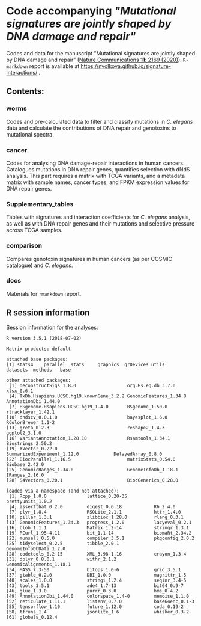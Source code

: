 # Code accompanying *"Mutational signatures are jointly shaped by DNA damage and repair"*

Codes and data for the manuscript "Mutational signatures are jointly shaped by DNA damage and repair" ([Nature Communications **11**: 2169 (2020)](https://www.nature.com/articles/s41467-020-15912-7)). `R-markdown` report is available at https://nvolkova.github.io/signature-interactions/ .

## Contents:

### worms
Codes and pre-calculated data to filter and classify mutations in *C. elegans* data and calculate the contributions of DNA repair and genotoxins to mutational spectra.

### cancer
Codes for analysing DNA damage-repair interactions in human cancers. Catalogues mutations in DNA repair genes, quantifies selection with dNdS analysis. This part requires a matrix with TCGA variants, and a metadata matrix with sample names, cancer types, and FPKM expression values for DNA repair genes.

### Supplementary_tables

Tables with signatures and interaction coefficients for *C. elegans* analysis, as well as with DNA repair genes and their mutations and selective pressure across TCGA samples.

### comparison

Compares genotoxin signatures in human cancers (as per COSMIC catalogue) and *C. elegans*.

### docs

Materials for `rmarkdown` report.

## R session information

Session information for the analyses:

```
R version 3.5.1 (2018-07-02)

Matrix products: default

attached base packages:
[1] stats4    parallel  stats     graphics  grDevices utils     datasets  methods   base   

other attached packages:
 [1] deconstructSigs_1.8.0                   org.Hs.eg.db_3.7.0                      xlsx_0.6.1                             
 [4] TxDb.Hsapiens.UCSC.hg19.knownGene_3.2.2 GenomicFeatures_1.34.8                  AnnotationDbi_1.44.0                   
 [7] BSgenome.Hsapiens.UCSC.hg19_1.4.0       BSgenome_1.50.0                         rtracklayer_1.42.1                     
[10] dndscv_0.0.1.0                          bayesplot_1.6.0                         RColorBrewer_1.1-2                     
[13] greta_0.2.3                             reshape2_1.4.3                          ggplot2_3.1.0                          
[16] VariantAnnotation_1.28.10               Rsamtools_1.34.1                        Biostrings_2.50.2                      
[19] XVector_0.22.0                          SummarizedExperiment_1.12.0             DelayedArray_0.8.0                    
[22] BiocParallel_1.16.5                     matrixStats_0.54.0                      Biobase_2.42.0                         
[25] GenomicRanges_1.34.0                    GenomeInfoDb_1.18.1                     IRanges_2.16.0                         
[28] S4Vectors_0.20.1                        BiocGenerics_0.28.0     

loaded via a namespace (and not attached):
 [1] Rcpp_1.0.0               lattice_0.20-35          prettyunits_1.0.2
 [4] assertthat_0.2.0         digest_0.6.18            R6_2.4.0
 [7] plyr_1.8.4               RSQLite_2.1.1            httr_1.4.0
[10] pillar_1.3.1             zlibbioc_1.28.0          rlang_0.3.1
[13] GenomicFeatures_1.34.3   progress_1.2.0           lazyeval_0.2.1
[16] blob_1.1.1               Matrix_1.2-14            stringr_1.3.1
[19] RCurl_1.95-4.11          bit_1.1-14               biomaRt_2.34.2
[22] munsell_0.5.0            compiler_3.5.1           pkgconfig_2.0.2
[25] tidyselect_0.2.5         tibble_2.0.1             GenomeInfoDbData_1.2.0
[28] codetools_0.2-15         XML_3.98-1.16            crayon_1.3.4
[31] dplyr_0.8.0.1            withr_2.1.2              GenomicAlignments_1.18.1
[34] MASS_7.3-50              bitops_1.0-6             grid_3.5.1
[37] gtable_0.2.0             DBI_1.0.0                magrittr_1.5
[40] scales_1.0.0             stringi_1.2.4            seqinr_3.4-5
[43] tools_3.5.1              ade4_1.7-13              bit64_0.9-7
[46] glue_1.3.0               purrr_0.3.0              hms_0.4.2
[49] AnnotationDbi_1.44.0     colorspace_1.4-0         memoise_1.1.0
[52] reticulate_1.11.1        listenv_0.7.0            base64enc_0.1-3
[55] tensorflow_1.10          future_1.12.0            coda_0.19-2
[58] tfruns_1.4               jsonlite_1.6             whisker_0.3-2
[61] globals_0.12.4
```
